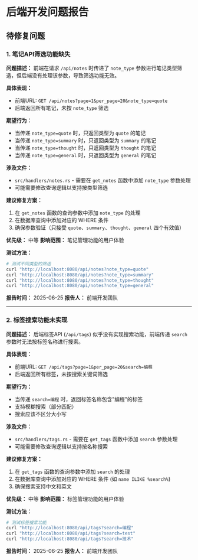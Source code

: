 # 后端开发问题报告

## 待修复问题

### 1. 笔记API筛选功能缺失

**问题描述：**
前端在请求 `/api/notes` 时传递了 `note_type` 参数进行笔记类型筛选，但后端没有处理该参数，导致筛选功能无效。

**具体表现：**
- 前端URL: `GET /api/notes?page=1&per_page=20&note_type=quote`
- 后端返回所有笔记，未按 `note_type` 筛选

**期望行为：**
- 当传递 `note_type=quote` 时，只返回类型为 `quote` 的笔记
- 当传递 `note_type=summary` 时，只返回类型为 `summary` 的笔记
- 当传递 `note_type=thought` 时，只返回类型为 `thought` 的笔记
- 当传递 `note_type=general` 时，只返回类型为 `general` 的笔记

**涉及文件：**
- `src/handlers/notes.rs` - 需要在 `get_notes` 函数中添加 `note_type` 参数处理
- 可能需要修改查询逻辑以支持按类型筛选

**建议修复方案：**
1. 在 `get_notes` 函数的查询参数中添加 `note_type` 的处理
2. 在数据库查询中添加对应的 WHERE 条件
3. 确保参数验证（只接受 `quote`、`summary`、`thought`、`general` 四个有效值）

**优先级：** 中等
**影响范围：** 笔记管理功能的用户体验

**测试方法：**
```bash
# 测试不同类型的筛选
curl "http://localhost:8080/api/notes?note_type=quote"
curl "http://localhost:8080/api/notes?note_type=summary"
curl "http://localhost:8080/api/notes?note_type=thought"
curl "http://localhost:8080/api/notes?note_type=general"
```

**报告时间：** 2025-06-25
**报告人：** 前端开发团队

---

### 2. 标签搜索功能未实现

**问题描述：**
后端标签API (`/api/tags`) 似乎没有实现搜索功能，前端传递 `search` 参数时无法按标签名称进行搜索。

**具体表现：**
- 前端URL: `GET /api/tags?page=1&per_page=20&search=编程`
- 后端返回所有标签，未按搜索关键词筛选

**期望行为：**
- 当传递 `search=编程` 时，返回标签名称包含"编程"的标签
- 支持模糊搜索（部分匹配）
- 搜索应该不区分大小写

**涉及文件：**
- `src/handlers/tags.rs` - 需要在 `get_tags` 函数中添加 `search` 参数处理
- 可能需要修改查询逻辑以支持按名称搜索

**建议修复方案：**
1. 在 `get_tags` 函数的查询参数中添加 `search` 的处理
2. 在数据库查询中添加对应的 WHERE 条件 (如 `name ILIKE %search%`)
3. 确保搜索支持中文和英文

**优先级：** 中等
**影响范围：** 标签管理功能的用户体验

**测试方法：**
```bash
# 测试标签搜索功能
curl "http://localhost:8080/api/tags?search=编程"
curl "http://localhost:8080/api/tags?search=test"
curl "http://localhost:8080/api/tags?search=技术"
```

**报告时间：** 2025-06-25
**报告人：** 前端开发团队